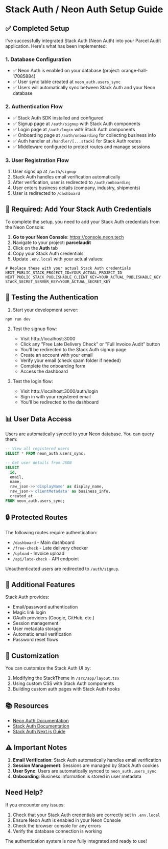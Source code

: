# Stack Auth / Neon Auth Setup Guide

## ✅ Completed Setup

I've successfully integrated Stack Auth (Neon Auth) into your Parcel Audit application. Here's what has been implemented:

### 1. Database Configuration
- ✅ Neon Auth is enabled on your database (project: orange-hall-17085884)
- ✅ User sync table created at `neon_auth.users_sync`
- ✅ Users will automatically sync between Stack Auth and your Neon database

### 2. Authentication Flow
- ✅ Stack Auth SDK installed and configured
- ✅ Signup page at `/auth/signup` with Stack Auth components
- ✅ Login page at `/auth/login` with Stack Auth components  
- ✅ Onboarding page at `/auth/onboarding` for collecting business info
- ✅ Auth handler at `/handler/[...stack]` for Stack Auth routes
- ✅ Middleware configured to protect routes and manage sessions

### 3. User Registration Flow
1. User signs up at `/auth/signup`
2. Stack Auth handles email verification automatically
3. After verification, user is redirected to `/auth/onboarding`
4. User enters business details (company, industry, shipments)
5. User is redirected to `/dashboard`

## 🔧 Required: Add Your Stack Auth Credentials

To complete the setup, you need to add your Stack Auth credentials from the Neon Console:

1. **Go to your Neon Console**: https://console.neon.tech
2. Navigate to your project: **parcelaudit**
3. Click on the **Auth** tab
4. Copy your Stack Auth credentials
5. Update `.env.local` with your actual values:

```env
# Replace these with your actual Stack Auth credentials
NEXT_PUBLIC_STACK_PROJECT_ID=YOUR_ACTUAL_PROJECT_ID
NEXT_PUBLIC_STACK_PUBLISHABLE_CLIENT_KEY=YOUR_ACTUAL_PUBLISHABLE_KEY  
STACK_SECRET_SERVER_KEY=YOUR_ACTUAL_SECRET_KEY
```

## 🚀 Testing the Authentication

1. Start your development server:
```bash
npm run dev
```

2. Test the signup flow:
   - Visit http://localhost:3000
   - Click any "Free Late Delivery Check" or "Full Invoice Audit" button
   - You'll be redirected to the Stack Auth signup page
   - Create an account with your email
   - Verify your email (check spam folder if needed)
   - Complete the onboarding form
   - Access the dashboard

3. Test the login flow:
   - Visit http://localhost:3000/auth/login
   - Sign in with your registered email
   - You'll be redirected to the dashboard

## 📊 User Data Access

Users are automatically synced to your Neon database. You can query them:

```sql
-- View all registered users
SELECT * FROM neon_auth.users_sync;

-- Get user details from JSON
SELECT 
  id,
  email,
  name,
  raw_json->>'displayName' as display_name,
  raw_json->'clientMetadata' as business_info,
  created_at
FROM neon_auth.users_sync;
```

## 🔒 Protected Routes

The following routes require authentication:
- `/dashboard` - Main dashboard
- `/free-check` - Late delivery checker
- `/upload` - Invoice upload
- `/api/late-check` - API endpoint

Unauthenticated users are redirected to `/auth/signup`.

## 📝 Additional Features

Stack Auth provides:
- Email/password authentication
- Magic link login
- OAuth providers (Google, GitHub, etc.)
- Session management
- User metadata storage
- Automatic email verification
- Password reset flows

## 🎨 Customization

You can customize the Stack Auth UI by:
1. Modifying the StackTheme in `/src/app/layout.tsx`
2. Using custom CSS with Stack Auth components
3. Building custom auth pages with Stack Auth hooks

## 📚 Resources

- [Neon Auth Documentation](https://neon.com/docs/neon-auth/quick-start/nextjs)
- [Stack Auth Documentation](https://docs.stack-auth.com)
- [Stack Auth Next.js Guide](https://docs.stack-auth.com/getting-started/nextjs)

## ⚠️ Important Notes

1. **Email Verification**: Stack Auth automatically handles email verification
2. **Session Management**: Sessions are managed by Stack Auth cookies
3. **User Sync**: Users are automatically synced to `neon_auth.users_sync`
4. **Onboarding**: Business information is stored in user metadata

## Need Help?

If you encounter any issues:
1. Check that your Stack Auth credentials are correctly set in `.env.local`
2. Ensure Neon Auth is enabled in your Neon Console
3. Check the browser console for any errors
4. Verify the database connection is working

The authentication system is now fully integrated and ready to use!